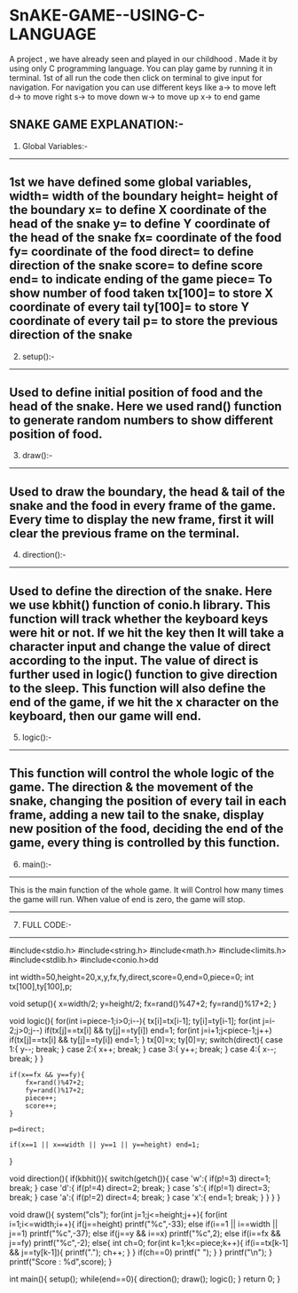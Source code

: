 # SnAKE-GAME--USING-C-LANGUAGE
A project , we have already seen and played in our childhood . Made it by using only C programming language.
You can play game by running it in terminal. 1st of all run the code then click on terminal to give input for navigation.
For navigation you can use different keys like
a→ to move left
d→ to move right
s→ to move down
w→ to move up
x→ to end game

SNAKE GAME EXPLANATION:-
----------------------------------------------------------------
1. Global Variables:-
 ------------------------
1st we have defined some global variables,
width= width of the boundary
height= height of the boundary
x= to define X coordinate of the head of the snake
y= to define Y coordinate of the head of the snake
fx= coordinate of the food
fy= coordinate of the food
direct= to define direction of the snake
score= to define score
end= to indicate ending of the game
piece= To show number of food taken
tx[100]= to store X coordinate of every tail
ty[100]= to store Y coordinate of every tail
p= to store the previous direction of the snake
-------------------
2. setup():-
-------------------
Used to define initial position of food and the head of the snake. Here we used
rand() function to generate random numbers to show different position of
food.
--------------------
3. draw():-
--------------------
Used to draw the boundary, the head & tail of the snake and the food in every
frame of the game. Every time to display the new frame, first it will clear the
previous frame on the terminal.
--------------------
4. direction():-
 --------------------
Used to define the direction of the snake. Here we use kbhit() function of
conio.h library. This function will track whether the keyboard keys were hit or
not. If we hit the key then It will take a character input and change the value of
direct according to the input. The value of direct is further used in logic()
function to give direction to the sleep. This function will also define the end of
the game, if we hit the x character on the keyboard, then our game will end.
-----------------------
5. logic():-
------------------------
This function will control the whole logic of the game. The direction & the
movement of the snake, changing the position of every tail in each frame,
adding a new tail to the snake, display new position of the food, deciding the
end of the game, every thing is controlled by this function.
-----------------------
6. main():-
------------------------
This is the main function of the whole game. It will Control how many times the
game will run. When value of end is zero, the game will stop.

---------------------------
7. FULL CODE:-
----------------------------
#include<stdio.h>
#include<string.h>
#include<math.h>
#include<limits.h>
#include<stdlib.h>
#include<conio.h>dd

int width=50,height=20,x,y,fx,fy,direct,score=0,end=0,piece=0;
int tx[100],ty[100],p;

void setup(){
    x=width/2;
    y=height/2;
    fx=rand()%47+2;
    fy=rand()%17+2;
}

void logic(){
    for(int i=piece-1;i>0;i--){
        tx[i]=tx[i-1];
        ty[i]=ty[i-1];
        for(int j=i-2;j>0;j--) if(tx[j]==tx[i] && ty[j]==ty[i]) end=1;
        for(int j=i+1;j<piece-1;j++) if(tx[j]==tx[i] && ty[j]==ty[i]) end=1;
    }
    tx[0]=x;
    ty[0]=y;
    switch(direct){
        case 1:{
            y--;
            break;
        }
        case 2:{
            x++;
            break;
        }
        case 3:{
            y++;
            break;
        }
        case 4:{
            x--;
            break;
        }
    }

    if(x==fx && y==fy){
        fx=rand()%47+2;
        fy=rand()%17+2;
        piece++;
        score++;
    }

    p=direct;

    if(x==1 || x==width || y==1 || y==height) end=1;
}

void direction(){
    if(kbhit()){
        switch(getch()){
            case 'w':{
                if(p!=3) direct=1;
                break;
            }
            case 'd':{
                if(p!=4) direct=2;
                break;
            }
            case 's':{
                if(p!=1) direct=3;
                break;
            }
            case 'a':{
                if(p!=2) direct=4;
                break;
            }
            case 'x':{
                end=1;
                break;
            }
        }
    }
}

void draw(){
    system("cls");
    for(int j=1;j<=height;j++){
        for(int i=1;i<=width;i++){
            if(j==height) printf("%c",-33);
            else if(i==1 || i==width || j==1) printf("%c",-37);
            else if(j==y && i==x) printf("%c",2);
            else if(i==fx && j==fy) printf("%c",-2);
            else{
                int ch=0;
                for(int k=1;k<=piece;k++){
                    if(i==tx[k-1] && j==ty[k-1]){
                        printf(".");
                        ch++;
                    }
                }
                if(ch==0) printf(" ");
            }
        }
        printf("\n");
    }
    printf("Score : %d",score);
}

int main(){
    setup();
    while(end==0){
        direction();
        draw();
        logic();
    }
    return 0;
} 
